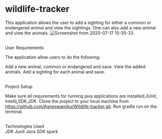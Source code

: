 # wildlife-tracker
This application allows the user to add a sighting for either a common or endangered animal and view the sightings. One can also add a new animal and view the animals.
![Screenshot from 2020-07-17 15-35-33](https://user-images.githubusercontent.com/63198747/87786787-3ffb0180-c843-11ea-8599-4bb55f7c71ab.png)


<br>User Requirements<br>

The application allow users to do the following:

Add a new animal, common or endangered and save.
View the added animals.
Add a sighting for each animal and save.



<br>Project Setup<br>

Make sure all requirements for running java applications are installed;JUnit, Intellij,SDK,JDK.
Clone the project to your local machine from https://github.com/Agneswanjiku/Wildlife-tracker.git.
Run gradle run on the terminal.

<br>Technologies Used<br>
JDK
Junit
Java
SDK
spark
